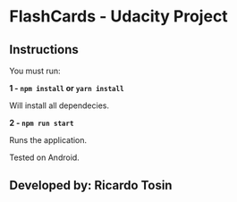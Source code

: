 # FlashCards - Udacity Project

## Instructions

You must run:

**1 - `npm install` or `yarn install`**

Will install all dependecies.

**2 - `npm run start`**

Runs the application.

Tested on Android.

## Developed by: Ricardo Tosin
